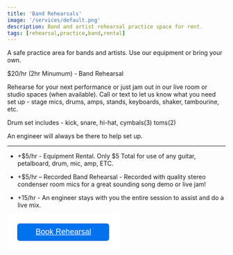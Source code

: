 ```yaml
---
title: 'Band Rehearsals'
image: '/services/default.png'
description: Band and artist rehearsal practice space for rent.
tags: [rehearsal,practice,band,rental]
---
```

A safe practice area for bands and artists. Use our equipment or bring your own.

$20/hr (2hr Minumum) - Band Rehearsal

Rehearse for your next performance or just jam out in our live room or studio spaces (when available). Call or text to let us know what you need set up - stage mics, drums, amps, stands, keyboards, shaker, tambourine, etc.

Drum set includes - kick, snare, hi-hat, cymbals(3) toms(2)

An engineer will always be there to help set up.

- - -

- +$5/hr - Equipment Rental. Only $5 Total for use of any guitar, petalboard, drum, mic, amp, ETC.

- +$5/hr – Recorded Band Rehearsal - Recorded with quality stereo condenser room mics for a great sounding song demo or live jam!

- +15/hr - An engineer stays with you the entire session to assist and do a live mix.

<div  style="
  overflow: auto;
  display: flex;
  flex-direction: column;
  justify-content: flex-end;
  align-items: center;
  width: 258.96px;
  background: #FFFFFF;
  font-family: SQ Market, SQ Market, Helvetica, Arial, sans-serif;
  ">
  <div style="padding: 20px;">
  <a id="embedded-checkout-modal-checkout-button" target="_blank" data-url="https://square.link/u/fHvXMbxr?src=embd" href="https://square.link/u/fHvXMbxr?src=embed" style="
    display: inline-block;
    font-size: 18px;
    line-height: 38px;
    height: 40px;
    color: #ffffff;
    min-width: 212px;
    background-color: #0072ee;
    text-align: center;
    box-shadow: 0 0 0 1px rgba(0,0,0,.1) inset;
    border-radius: 6px;
  ">Book Rehearsal</a>
  </div>
</div>

